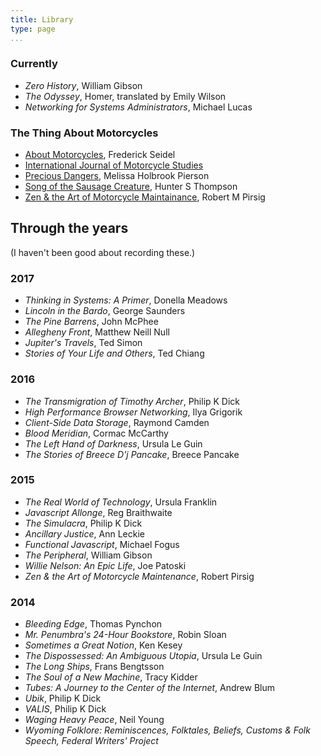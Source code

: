 ```yaml
---
title: Library
type: page
...
```


### Currently

- *Zero History*, William Gibson
- *The Odyssey*, Homer, translated by Emily Wilson
- *Networking for Systems Administrators*, Michael Lucas

### The Thing About Motorcycles

- [About Motorcycles][0], Frederick Seidel
- [International Journal of Motorcycle Studies][2]
- [Precious Dangers][3], Melissa Holbrook Pierson
- [Song of the Sausage Creature][1], Hunter S Thompson
- [Zen & the Art of Motorcycle Maintainance][4], Robert M Pirsig

[0]: https://harpers.org/archive/2009/11/about-motorcycles/?single=1
[1]: http://www.latexnet.org/~csmith/sausage.html
[2]: http://motorcyclestudies.org
[3]: https://harpers.org/archive/1995/05/precious-dangers/
[4]: https://www.amazon.com/Zen-Art-Motorcycle-Maintenance-Inquiry/dp/0060589469

## Through the years

(I haven't been good about recording these.)

### 2017

- *Thinking in Systems: A Primer*, Donella Meadows
- *Lincoln in the Bardo*, George Saunders
- *The Pine Barrens*, John McPhee
- *Allegheny Front*, Matthew Neill Null
- *Jupiter's Travels*, Ted Simon
- *Stories of Your Life and Others*, Ted Chiang

### 2016

- *The Transmigration of Timothy Archer*, Philip K Dick
- *High Performance Browser Networking*, Ilya Grigorik
- *Client-Side Data Storage*, Raymond Camden
- *Blood Meridian*, Cormac McCarthy
- *The Left Hand of Darkness*, Ursula Le Guin
- *The Stories of Breece D'j Pancake*, Breece Pancake

### 2015

- *The Real World of Technology*, Ursula Franklin
- *Javascript Allonge*, Reg Braithwaite
- *The Simulacra*, Philip K Dick
- *Ancillary Justice*, Ann Leckie
- *Functional Javascript*, Michael Fogus
- *The Peripheral*, William Gibson
- *Willie Nelson: An Epic Life*, Joe Patoski
- *Zen & the Art of Motorcycle Maintenance*, Robert Pirsig

### 2014

- *Bleeding Edge*, Thomas Pynchon
- *Mr. Penumbra's 24-Hour Bookstore*, Robin Sloan
- *Sometimes a Great Notion*, Ken Kesey
- *The Dispossessed: An Ambiguous Utopia*, Ursula Le Guin
- *The Long Ships*, Frans Bengtsson
- *The Soul of a New Machine*, Tracy Kidder
- *Tubes: A Journey to the Center of the Internet*, Andrew Blum
- *Ubik*, Philip K Dick
- *VALIS*, Philip K Dick
- *Waging Heavy Peace*, Neil Young
- *Wyoming Folklore: Reminiscences, Folktales, Beliefs, Customs & Folk Speech, Federal Writers' Project*
